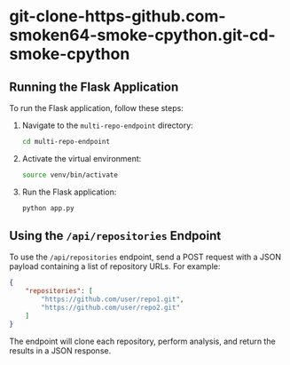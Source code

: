 # git-clone-https-github.com-smoken64-smoke-cpython.git-cd-smoke-cpython

## Running the Flask Application

To run the Flask application, follow these steps:

1. Navigate to the `multi-repo-endpoint` directory:
    ```bash
    cd multi-repo-endpoint
    ```

2. Activate the virtual environment:
    ```bash
    source venv/bin/activate
    ```

3. Run the Flask application:
    ```bash
    python app.py
    ```

## Using the `/api/repositories` Endpoint

To use the `/api/repositories` endpoint, send a POST request with a JSON payload containing a list of repository URLs. For example:

```json
{
    "repositories": [
        "https://github.com/user/repo1.git",
        "https://github.com/user/repo2.git"
    ]
}
```

The endpoint will clone each repository, perform analysis, and return the results in a JSON response.
